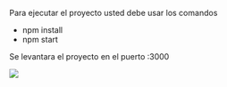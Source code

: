 Para ejecutar el proyecto usted debe usar los comandos

  - npm install 
  - npm start 
 
Se levantara el proyecto en el puerto :3000

[![](https://img.icons8.com/plasticine/2x/linkedin.png)](https://www.linkedin.com/in/federico-frutos/)
